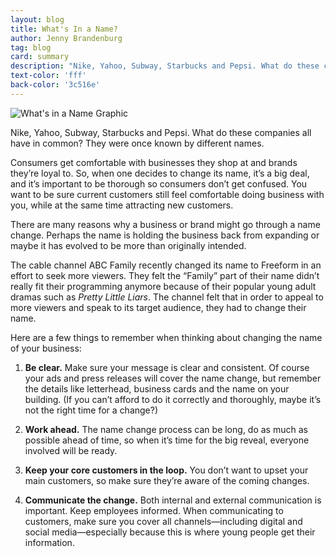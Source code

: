 ```yaml
---
layout: blog
title: What's In a Name?
author: Jenny Brandenburg
tag: blog
card: summary
description: "Nike, Yahoo, Subway, Starbucks and Pepsi. What do these companies all have in common? They were once known by different names."
text-color: 'fff'
back-color: '3c516e'
---
```

![What's in a Name Graphic](/img/blog/Whats-In-a-Name.jpg)

Nike, Yahoo, Subway, Starbucks and Pepsi. What do these companies all have in common? They were once known by different names.

Consumers get comfortable with businesses they shop at and brands they’re loyal to. So, when one decides to change its name, it’s a big deal, and it’s important to be thorough so consumers don’t get confused. You want to be sure current customers still feel comfortable doing business with you, while at the same time attracting new customers.

There are many reasons why a business or brand might go through a name change. Perhaps the name is holding the business back from expanding or maybe it has evolved to be more than originally intended.

The cable channel ABC Family recently changed its name to Freeform in an effort to seek more viewers. They felt the “Family” part of their name didn’t really fit their programming anymore because of their popular young adult dramas such as *Pretty Little Liars*. The channel felt that in order to appeal to more viewers and speak to its target audience, they had to change their name.

Here are a few things to remember when thinking about changing the name of your business:

1.	**Be clear.** Make sure your message is clear and consistent. Of course your ads and press releases will cover the name change, but remember the details like letterhead, business cards and the name on your building. (If you can’t afford to do it correctly and thoroughly, maybe it’s not the right time for a change?)

2.	**Work ahead.** The name change process can be long, do as much as possible ahead of time, so when it’s time for the big reveal, everyone involved will be ready.

3.	**Keep your core customers in the loop.** You don’t want to upset your main customers, so make sure they’re aware of the coming changes.

4. 	**Communicate the change.**  Both internal and external communication is important. Keep employees informed. When communicating to customers, make sure you cover all channels—including digital and social media—especially because this is where young people get their information.

